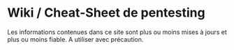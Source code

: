 # Wiki / Cheat-Sheet de pentesting
Les informations contenues dans ce site sont plus ou moins mises à jours et plus ou moins fiable. A utiliser avec précaution.

